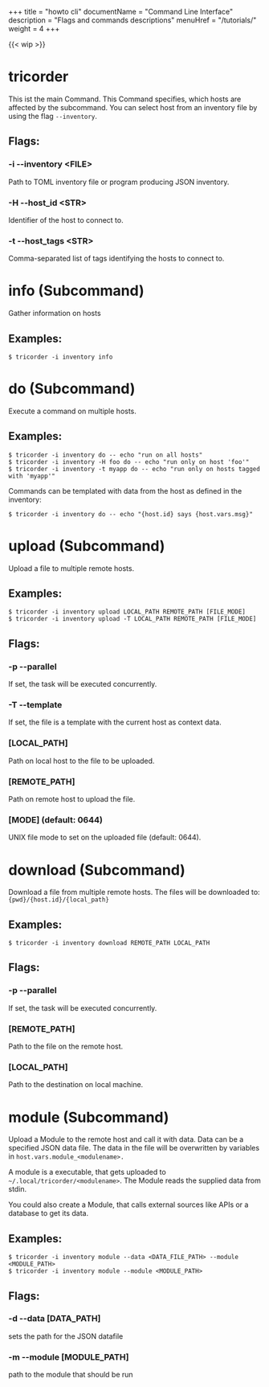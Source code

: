 +++
title = "howto cli"
documentName = "Command Line Interface"
description = "Flags and commands descriptions"
menuHref = "/tutorials/"
weight = 4
+++

{{< wip >}}

# tricorder
This ist the main Command. 
This Command specifies, which hosts are affected by the subcommand.
You can select host from an inventory file by using the flag `--inventory`.

## Flags: 
### -i --inventory \<FILE>
Path to TOML inventory file or program producing JSON inventory.
### -H --host_id \<STR>
Identifier of the host to connect to. 
### -t --host_tags \<STR>
Comma-separated list of tags identifying the hosts to connect to. 

# info (Subcommand)
Gather information on hosts

## Examples:
```shell
$ tricorder -i inventory info
```

# do (Subcommand)
Execute a command on multiple hosts.

## Examples:
```shell
$ tricorder -i inventory do -- echo "run on all hosts"
$ tricorder -i inventory -H foo do -- echo "run only on host 'foo'"
$ tricorder -i inventory -t myapp do -- echo "run only on hosts tagged with 'myapp'"
```
Commands can be templated with data from the host as defined in the
inventory:
```shell
$ tricorder -i inventory do -- echo "{host.id} says {host.vars.msg}"
```

# upload (Subcommand)
Upload a file to multiple remote hosts.

## Examples:
```shell
$ tricorder -i inventory upload LOCAL_PATH REMOTE_PATH [FILE_MODE]
$ tricorder -i inventory upload -T LOCAL_PATH REMOTE_PATH [FILE_MODE]
```

## Flags: 
### -p --parallel
If set, the task will be executed concurrently.
### -T --template
If set, the file is a template with the current host as context data. 
### [LOCAL_PATH]
Path on local host to the file to be uploaded.
### [REMOTE_PATH]
Path on remote host to upload the file.
### [MODE] (default: 0644)
UNIX file mode to set on the uploaded file (default: 0644).

# download (Subcommand)
Download a file from multiple remote hosts.
The files will be downloaded to: `{pwd}/{host.id}/{local_path}`

## Examples:
```shell
$ tricorder -i inventory download REMOTE_PATH LOCAL_PATH
```

## Flags:
### -p --parallel 
If set, the task will be executed concurrently.
### [REMOTE_PATH]
Path to the file on the remote host.
### [LOCAL_PATH]
Path to the destination on local machine.

# module (Subcommand)
Upload a Module to the remote host and call it with data.
Data can be a specified JSON data file. 
The data in the file will be overwritten by variables in `host.vars.module_<modulename>.`

A module is a executable, that gets uploaded to `~/.local/tricorder/<modulename>`. The Module reads the supplied data from stdin. 

You could also create a Module, that calls external sources like APIs or a database to get its data.

## Examples:
```shell
$ tricorder -i inventory module --data <DATA_FILE_PATH> --module <MODULE_PATH>
$ tricorder -i inventory module --module <MODULE_PATH>
```

## Flags:
### -d --data [DATA_PATH]
sets the path for the JSON datafile 
### -m --module [MODULE_PATH]
path to the module that should be run
